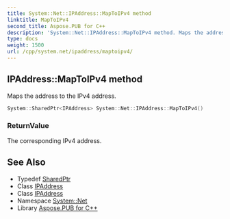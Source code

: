 ```yaml
---
title: System::Net::IPAddress::MapToIPv4 method
linktitle: MapToIPv4
second_title: Aspose.PUB for C++
description: 'System::Net::IPAddress::MapToIPv4 method. Maps the address to the IPv4 address in C++.'
type: docs
weight: 1500
url: /cpp/system.net/ipaddress/maptoipv4/
---
```

## IPAddress::MapToIPv4 method


Maps the address to the IPv4 address.

```cpp
System::SharedPtr<IPAddress> System::Net::IPAddress::MapToIPv4()
```


### ReturnValue

The corresponding IPv4 address.

## See Also

* Typedef [SharedPtr](../../../system/sharedptr/)
* Class [IPAddress](../)
* Class [IPAddress](../)
* Namespace [System::Net](../../)
* Library [Aspose.PUB for C++](../../../)
